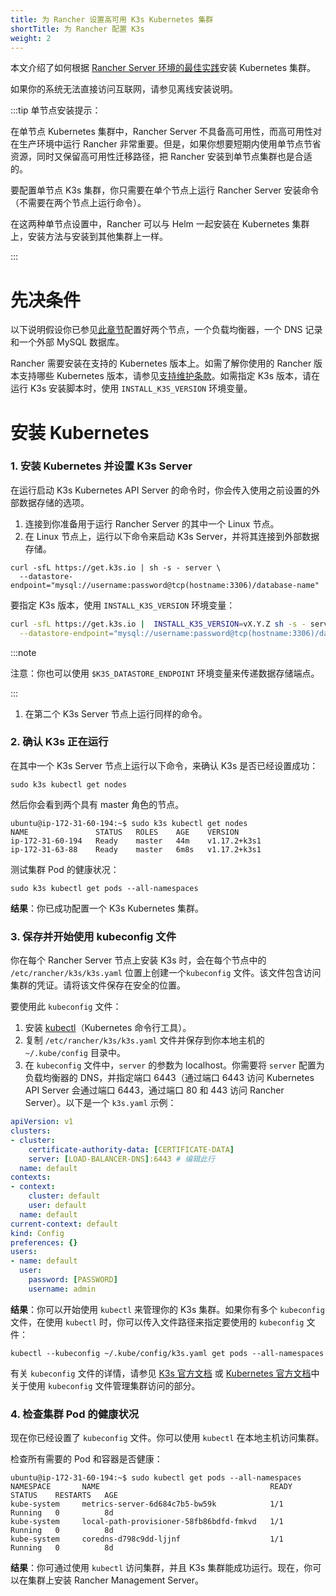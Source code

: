 ```yaml
---
title: 为 Rancher 设置高可用 K3s Kubernetes 集群
shortTitle: 为 Rancher 配置 K3s
weight: 2
---
```


本文介绍了如何根据 [Rancher Server 环境的最佳实践](../../../reference-guides/rancher-manager-architecture/architecture-recommendations.md#kubernetes-安装环境)安装 Kubernetes 集群。

如果你的系统无法直接访问互联网，请参见离线安装说明。

:::tip 单节点安装提示：

在单节点 Kubernetes 集群中，Rancher Server 不具备高可用性，而高可用性对在生产环境中运行 Rancher 非常重要。但是，如果你想要短期内使用单节点节省资源，同时又保留高可用性迁移路径，把 Rancher 安装到单节点集群也是合适的。

要配置单节点 K3s 集群，你只需要在单个节点上运行 Rancher Server 安装命令（不需要在两个节点上运行命令）。

在这两种单节点设置中，Rancher 可以与 Helm 一起安装在 Kubernetes 集群上，安装方法与安装到其他集群上一样。

:::

# 先决条件

以下说明假设你已参见[此章节](../infrastructure-setup/ha-k3s-kubernetes-cluster.md)配置好两个节点，一个负载均衡器，一个 DNS 记录和一个外部 MySQL 数据库。

Rancher 需要安装在支持的 Kubernetes 版本上。如需了解你使用的 Rancher 版本支持哪些 Kubernetes 版本，请参见[支持维护条款](https://rancher.com/support-maintenance-terms/)。如需指定 K3s 版本，请在运行 K3s 安装脚本时，使用 `INSTALL_K3S_VERSION` 环境变量。
# 安装 Kubernetes

### 1. 安装 Kubernetes 并设置 K3s Server

在运行启动 K3s Kubernetes API Server 的命令时，你会传入使用之前设置的外部数据存储的选项。

1. 连接到你准备用于运行 Rancher Server 的其中一个 Linux 节点。
1. 在 Linux 节点上，运行以下命令来启动 K3s Server，并将其连接到外部数据存储。
```
curl -sfL https://get.k3s.io | sh -s - server \
  --datastore-endpoint="mysql://username:password@tcp(hostname:3306)/database-name"
```
要指定 K3s 版本，使用 `INSTALL_K3S_VERSION` 环境变量：
```sh
curl -sfL https://get.k3s.io |  INSTALL_K3S_VERSION=vX.Y.Z sh -s - server \
  --datastore-endpoint="mysql://username:password@tcp(hostname:3306)/database-name"
  ```

:::note

注意：你也可以使用 `$K3S_DATASTORE_ENDPOINT` 环境变量来传递数据存储端点。

:::

1. 在第二个 K3s Server 节点上运行同样的命令。

### 2. 确认 K3s 正在运行

在其中一个 K3s Server 节点上运行以下命令，来确认 K3s 是否已经设置成功：
```
sudo k3s kubectl get nodes
```

然后你会看到两个具有 master 角色的节点。
```
ubuntu@ip-172-31-60-194:~$ sudo k3s kubectl get nodes
NAME               STATUS   ROLES    AGE    VERSION
ip-172-31-60-194   Ready    master   44m    v1.17.2+k3s1
ip-172-31-63-88    Ready    master   6m8s   v1.17.2+k3s1
```

测试集群 Pod 的健康状况：
```
sudo k3s kubectl get pods --all-namespaces
```

**结果**：你已成功配置一个 K3s Kubernetes 集群。

### 3. 保存并开始使用 kubeconfig 文件

你在每个 Rancher Server 节点上安装 K3s 时，会在每个节点中的 `/etc/rancher/k3s/k3s.yaml` 位置上创建一个`kubeconfig` 文件。该文件包含访问集群的凭证。请将该文件保存在安全的位置。

要使用此 `kubeconfig` 文件：

1. 安装 [kubectl](https://kubernetes.io/docs/tasks/tools/install-kubectl/#install-kubectl)（Kubernetes 命令行工具）。
2. 复制 `/etc/rancher/k3s/k3s.yaml` 文件并保存到你本地主机的 `~/.kube/config` 目录中。
3. 在 `kubeconfig` 文件中，`server` 的参数为 localhost。你需要将 `server` 配置为负载均衡器的 DNS，并指定端口 6443（通过端口 6443 访问 Kubernetes API Server 会通过端口 6443，通过端口 80 和 443 访问 Rancher Server）。以下是一个 `k3s.yaml` 示例：

```yml
apiVersion: v1
clusters:
- cluster:
    certificate-authority-data: [CERTIFICATE-DATA]
    server: [LOAD-BALANCER-DNS]:6443 # 编辑此行
  name: default
contexts:
- context:
    cluster: default
    user: default
  name: default
current-context: default
kind: Config
preferences: {}
users:
- name: default
  user:
    password: [PASSWORD]
    username: admin
```

**结果**：你可以开始使用 `kubectl` 来管理你的 K3s 集群。如果你有多个 `kubeconfig` 文件，在使用 `kubectl` 时，你可以传入文件路径来指定要使用的 `kubeconfig` 文件：

```
kubectl --kubeconfig ~/.kube/config/k3s.yaml get pods --all-namespaces
```

有关 `kubeconfig` 文件的详情，请参见 [K3s 官方文档](https://rancher.com/docs/k3s/latest/en/cluster-access/) 或 [ Kubernetes 官方文档](https://kubernetes.io/docs/concepts/configuration/organize-cluster-access-kubeconfig/)中关于使用 `kubeconfig` 文件管理集群访问的部分。

### 4. 检查集群 Pod 的健康状况

现在你已经设置了 `kubeconfig` 文件。你可以使用 `kubectl` 在本地主机访问集群。

检查所有需要的 Pod 和容器是否健康：

```
ubuntu@ip-172-31-60-194:~$ sudo kubectl get pods --all-namespaces
NAMESPACE       NAME                                      READY   STATUS    RESTARTS   AGE
kube-system     metrics-server-6d684c7b5-bw59k            1/1     Running   0          8d
kube-system     local-path-provisioner-58fb86bdfd-fmkvd   1/1     Running   0          8d
kube-system     coredns-d798c9dd-ljjnf                    1/1     Running   0          8d
```

**结果**：你可通过使用 `kubectl` 访问集群，并且 K3s 集群能成功运行。现在，你可以在集群上安装 Rancher Management Server。
